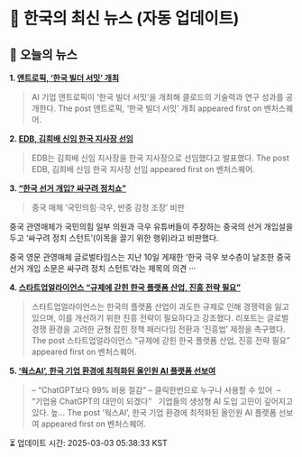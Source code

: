 # 📢 한국의 최신 뉴스 (자동 업데이트)

## 📰 오늘의 뉴스
**1. [앤트로픽, ‘한국 빌더 서밋’ 개최](https://www.venturesquare.net/959117)**
> AI 기업 앤트로픽이 ‘한국 빌더 서밋’을 개최해 클로드의 기술력과 연구 성과를 공개한다.
The post 앤트로픽, ‘한국 빌더 서밋’ 개최 appeared first on 벤처스퀘어.

**2. [EDB, 김희배 신임 한국 지사장 선임](https://www.venturesquare.net/956072)**
> EDB는 김희배 신임 지사장을 한국 지사장으로 선임했다고 발표했다.
The post EDB, 김희배 신임 한국 지사장 선임 appeared first on 벤처스퀘어.

**3. [“한국 선거 개입? 싸구려 정치쇼”](https://www.khan.co.kr/article/202502112057025)**
> 중국 매체 ‘국민의힘·극우, 반중 감정 조장’ 비판

중국 관영매체가 국민의힘 일부 의원과 극우 유튜버들이 주장하는 중국의 선거 개입설을 두고 ‘싸구려 정치 스턴트’(이목을 끌기 위한 행위)라고 비판했다.

중국 영문 관영매체 글로벌타임스는 지난 10일 게재한 ‘한국 극우 보수층이 날조한 중국 선거 개입 소문은 싸구려 정치 스턴트’라는 제목의 의견 ···

**4. [스타트업얼라이언스 “규제에 갇힌 한국 플랫폼 산업, 진흥 전략 필요”](https://www.venturesquare.net/956185)**
> 스타트업얼라이언스는 한국의 플랫폼 산업이 과도한 규제로 인해 경쟁력을 잃고 있으며, 이를 개선하기 위한 진흥 전략이 필요하다고 강조했다. 리포트는 글로벌 경쟁 환경을 고려한 균형 잡힌 정책 패러다임 전환과 ‘진흥법’ 제정을 촉구했다.
The post 스타트업얼라이언스 “규제에 갇힌 한국 플랫폼 산업, 진흥 전략 필요” appeared first on 벤처스퀘어.

**5. [‘웍스AI’, 한국 기업 환경에 최적화된 올인원 AI 플랫폼 선보여](https://www.venturesquare.net/956743)**
> – “ChatGPT보다 99% 비용 절감” – 클릭한번으로 누구나 사용할 수 있어  – “기업용 ChatGPT의 대안이 되겠다”   기업들의 생성형 AI 도입 고민이 깊어지고 있다. 높...
The post ‘웍스AI’, 한국 기업 환경에 최적화된 올인원 AI 플랫폼 선보여 appeared first on 벤처스퀘어.


⏳ 업데이트 시간: 2025-03-03 05:38:33 KST
